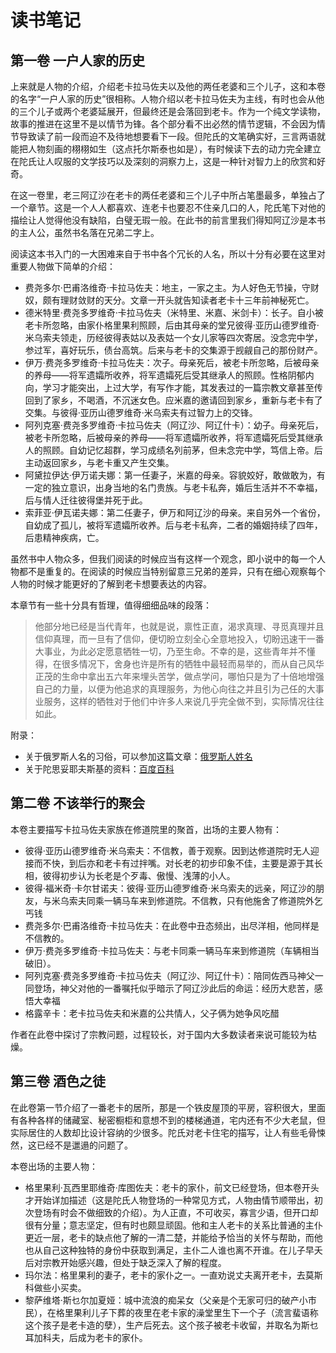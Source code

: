 # 读书笔记

## 第一卷 一户人家的历史

上来就是人物的介绍，介绍老卡拉马佐夫以及他的两任老婆和三个儿子，这和本卷的名字“一户人家的历史”很相称。人物介绍以老卡拉马佐夫为主线，有时也会从他的三个儿子或两个老婆延展开，但最终还是会落回到老卡。作为一个纯文学读物，故事的推进在这里不是以情节为锋。各个部分看不出必然的情节逻辑，不会因为情节导致读了前一段而迫不及待地想要看下一段。但陀氏的文笔确实好，三言两语就能把人物刻画的栩栩如生（这点托尔斯泰也如是），有时候读下去的动力完全建立在陀氏让人叹服的文学技巧以及深刻的洞察力上，这是一种针对智力上的欣赏和好奇。

在这一卷里，老三阿辽沙在老卡的两任老婆和三个儿子中所占笔墨最多，单独占了一个章节。这是一个人人都喜欢、连老卡也要忍不住亲几口的人，陀氏笔下对他的描绘让人觉得他没有缺陷，白璧无瑕一般。在此书的前言里我们得知阿辽沙是本书的主人公，虽然书名落在兄弟二字上。

阅读这本书入门的一大困难来自于书中各个冗长的人名，所以十分有必要在这里对重要人物做下简单的介绍：

* 费尧多尔·巴甫洛维奇·卡拉马佐夫：地主，一家之主。为人好色无节操，守财奴，颇有理财敛财的天分。文章一开头就告知读者老卡十三年前神秘死亡。
* 德米特里·费尧多罗维奇·卡拉马佐夫（米特里、米嘉、米剑卡）：长子。自小被老卡所忽略，由家仆格里果利照顾，后由其母亲的堂兄彼得·亚历山德罗维奇·米乌索夫领走，历经彼得表姑以及表姑一个女儿家等四次寄居。没念完中学，参过军，喜好玩乐，债台高筑。后来与老卡的交集源于觊觎自己的那份财产。
* 伊万·费尧多罗维奇·卡拉马佐夫：次子。母亲死后，被老卡所忽略，后被母亲的养母——将军遗孀所收养，将军遗孀死后受其继承人的照顾。性格阴郁内向，学习才能突出，上过大学，有写作才能，其发表过的一篇宗教文章甚至传回到了家乡，不喝酒，不沉迷女色。应米嘉的邀请回到家乡，重新与老卡有了交集。与彼得·亚历山德罗维奇·米乌索夫有过智力上的交锋。
* 阿列克塞·费尧多罗维奇·卡拉马佐夫（阿辽沙、阿辽什卡）：幼子。母亲死后，被老卡所忽略，后被母亲的养母——将军遗孀所收养，将军遗孀死后受其继承人的照顾。自幼记忆超群，学习成绩名列前茅，但未念完中学，笃信上帝。后主动返回家乡，与老卡重又产生交集。
* 阿黛拉伊达·伊万诺夫娜：第一任妻子，米嘉的母亲。容貌姣好，敢做敢为，有一定的独立意识，出身当地的名门贵族。与老卡私奔，婚后生活并不不幸福，后与情人迁往彼得堡并死于此。
* 索菲亚·伊瓦诺夫娜：第二任妻子，伊万和阿辽沙的母亲。来自另外一个省份，自幼成了孤儿，被将军遗孀所收养。后与老卡私奔，二者的婚姻持续了四年，后患精神疾病，亡。

虽然书中人物众多，但我们阅读的时候应当有这样一个观念，即小说中的每一个人物都不是重复的。在阅读的时候应当特别留意三兄弟的差异，只有在细心观察每个人物的时候才能更好的了解到老卡想要表达的内容。

本章节有一些十分具有哲理，值得细细品味的段落：

> 他部分地已经是当代青年，也就是说，禀性正直，渴求真理、寻觅真理并且信仰真理，而一旦有了信仰，便切盼立刻全心全意地投入，切盼迅速干一番大事业，为此必定愿意牺牲一切，乃至生命。不幸的是，这些青年并不懂得，在很多情况下，舍身也许是所有的牺牲中最轻而易举的，而从自己风华正茂的生命中拿出五六年来埋头苦学，做点学问，哪怕只是为了十倍地增强自己的力量，以便为他追求的真理服务，为他心向往之并且引为己任的大事业服务，这样的牺牲对于他们中许多人来说几乎完全做不到，实际情况往往如此。

附录：

* 关于俄罗斯人名的习俗，可以参加这篇文章：[俄罗斯人姓名](https://baike.baidu.com/item/%E4%BF%84%E7%BD%97%E6%96%AF%E4%BA%BA%E5%A7%93%E5%90%8D/8672797?fr=aladdin)
* 关于陀思妥耶夫斯基的资料：[百度百科](https://baike.baidu.com/item/%E8%B4%B9%E5%A5%A5%E5%A4%9A%E5%B0%94%C2%B7%E7%B1%B3%E5%93%88%E4%BC%8A%E6%B4%9B%E7%BB%B4%E5%A5%87%C2%B7%E9%99%80%E6%80%9D%E5%A6%A5%E8%80%B6%E5%A4%AB%E6%96%AF%E5%9F%BA/8721468?fromtitle=%E9%99%80%E6%80%9D%E5%A6%A5%E8%80%B6%E5%A4%AB%E6%96%AF%E5%9F%BA&fromid=694898&fr=aladdin)

## 第二卷 不该举行的聚会 

本卷主要描写卡拉马佐夫家族在修道院里的聚首，出场的主要人物有：

* 彼得·亚历山德罗维奇·米乌索夫：不信教，善于观察。因到达修道院时无人迎接而不快，到后亦和老卡有过拌嘴。对长老的初步印象不佳，主要是源于其长相，彼得初步认为长老是个歹毒、傲慢、浅薄的小人。
* 彼得·福米奇·卡尔甘诺夫：彼得·亚历山德罗维奇·米乌索夫的远亲，阿辽沙的朋友，与米乌索夫同乘一辆马车来到修道院。不信教，只有他施舍了修道院外乞丐钱
* 费尧多尔·巴甫洛维奇·卡拉马佐夫：在此卷中丑态频出，出尽洋相，他同样是不信教的。
* 伊万·费尧多罗维奇·卡拉马佐夫：与老卡同乘一辆马车来到修道院（车辆相当破旧）。
* 阿列克塞·费尧多罗维奇·卡拉马佐夫（阿辽沙、阿辽什卡）：陪同佐西马神父一同登场，神父对他的一番嘱托似乎暗示了阿辽沙此后的命运：经历大悲苦，感悟大幸福
* 格露辛卡：老卡拉马佐夫和米嘉的公共情人，父子俩为她争风吃醋

作者在此卷中探讨了宗教问题，过程较长，对于国内大多数读者来说可能较为枯燥。

## 第三卷 酒色之徒

在此卷第一节介绍了一番老卡的居所，那是一个铁皮屋顶的平房，容积很大，里面有各种各样的储藏室、秘密橱柜和意想不到的楼梯通道，宅内还有不少大老鼠，但实际居住的人数却比设计容纳的少很多。陀氏对老卡住宅的描写，让人有些毛骨悚然，这已经不是邋遢的问题了。

本卷出场的主要人物：

* 格里果利·瓦西里耶维奇·库图佐夫：老卡的家仆，前文已经登场，但本卷开头才开始详加描述（这是陀氏人物登场的一种常见方式，人物由情节顺带出，初次登场有时会不做细致的介绍）。为人正直，不可收买，寡言少语，但开口却很有分量；意志坚定，但有时也颇显顽固。他和主人老卡的关系比普通的主仆更近一层，老卡的缺点他了解的一清二楚，并能给予恰当的关怀与帮助，而他也从自己这种独特的身份中获取到满足，主仆二人谁也离不开谁。在儿子早夭后对宗教开始感兴趣，但处于缺乏深入了解的程度。
* 玛尔法：格里果利的妻子，老卡的家仆之一。一直劝说丈夫离开老卡，去莫斯科做些小买卖。
* 黎萨维塔·斯乜尔加夏娅：城中流浪的痴呆女（父亲是个无家可归的破产小市民），在格里果利儿子下葬的夜里在老卡家的澡堂里生下一个子（流言蜚语称这个孩子是老卡造的孽），生产后死去。这个孩子被老卡收留，并取名为斯乜耳加科夫，后成为老卡的家仆。